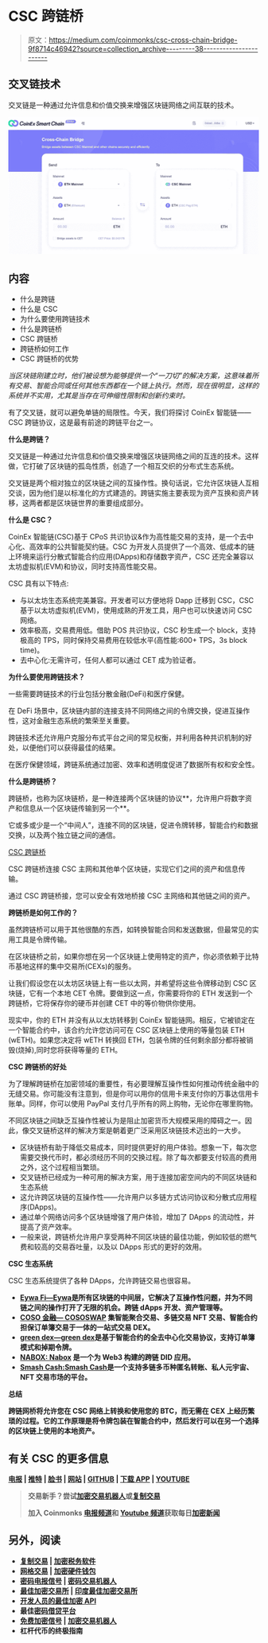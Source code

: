 # CSC 跨链桥

> 原文：<https://medium.com/coinmonks/csc-cross-chain-bridge-9f8714c46942?source=collection_archive---------38----------------------->

## 交叉链技术

交叉链是一种通过允许信息和价值交换来增强区块链网络之间互联的技术。

![](img/20d2dc9b605680d4af51a05857f68eb2.png)

## 内容

*   什么是跨链
*   什么是 CSC
*   为什么要使用跨链技术
*   什么是跨链桥
*   CSC 跨链桥
*   跨链桥如何工作
*   CSC 跨链桥的优势

*当区块链刚建立时，他们被设想为能够提供一个“一刀切”的解决方案，这意味着所有交易、智能合同或任何其他东西都在一个链上执行。然而，现在很明显，这样的系统并不实用，尤其是当存在可伸缩性限制和创新约束时。*

有了交叉链，就可以避免单链的局限性。今天，我们将探讨 CoinEx 智能链——CSC 跨链协议，这是最有前途的跨链平台之一。

**什么是跨链？**

交叉链是一种通过允许信息和价值交换来增强区块链网络之间的互连的技术。这样做，它打破了区块链的孤岛性质，创造了一个相互交织的分布式生态系统。

交叉链是两个相对独立的区块链之间的互操作性。换句话说，它允许区块链人互相交谈，因为他们是以标准化的方式建造的。跨链实施主要表现为资产互换和资产转移，这两者都是区块链世界的重要组成部分。

**什么是 CSC？**

CoinEx 智能链(CSC)基于 CPoS 共识协议&作为高性能交易的支持，是一个去中心化、高效率的公共智能契约链。CSC 为开发人员提供了一个高效、低成本的链上环境来运行分散式智能合约应用(DApps)和存储数字资产，CSC 还完全兼容以太坊虚拟机(EVM)和协议，同时支持高性能交易。

CSC 具有以下特点:

*   与以太坊生态系统完美兼容。开发者可以方便地将 Dapp 迁移到 CSC，CSC 基于以太坊虚拟机(EVM)，使用成熟的开发工具，用户也可以快速访问 CSC 网络。
*   效率极高，交易费用低。借助 POS 共识协议，CSC 秒生成一个 block，支持极高的 TPS，同时保持交易费用在较低水平(高性能:600+ TPS，3s block time)。
*   去中心化:无需许可，任何人都可以通过 CET 成为验证者。

**为什么要使用跨链技术？**

一些需要跨链技术的行业包括分散金融(DeFi)和医疗保健。

在 DeFi 场景中，区块链内部的连接支持不同网络之间的令牌交换，促进互操作性，这对金融生态系统的繁荣至关重要。

跨链技术还允许用户克服分布式平台之间的常见权衡，并利用各种共识机制的好处，以便他们可以获得最佳的结果。

在医疗保健领域，跨链系统通过加密、效率和透明度促进了数据所有权和安全性。

**什么是跨链桥？**

跨链桥，也称为区块链桥，是一种连接两个区块链的协议**，允许用户将数字资产和信息从一个区块链传输到另一个**。

它或多或少是一个“中间人”，连接不同的区块链，促进令牌转移，智能合约和数据交换，以及两个独立链之间的通信。

[CSC 跨链桥 ](https://bridge.coinex.net/)

CSC 跨链桥连接 CSC 主网和其他单个区块链，实现它们之间的资产和信息传输。

通过 CSC 跨链桥接，您可以安全有效地桥接 CSC 主网络和其他链之间的资产。

**跨链桥是如何工作的？**

虽然跨链桥可以用于其他很酷的东西，如转换智能合同和发送数据，但最常见的实用工具是令牌传输。

在区块链桥之前，如果你想在另一个区块链上使用特定的资产，你必须依赖于比特币基地这样的集中交易所(CEXs)的服务。

让我们假设您在以太坊区块链上有一些以太网，并希望将这些令牌移动到 CSC 区块链，它有一个本地 CET 令牌。要做到这一点，你需要将你的 ETH 发送到一个跨链桥，它将保存你的硬币并创建 CET 中的等价物供你使用。

现实中，你的 ETH 并没有从以太坊转移到 CoinEx 智能链网。相反，它被锁定在一个智能合约中，该合约允许您访问可在 CSC 区块链上使用的等量包装 ETH (wETH)。如果您决定将 wETH 转换回 ETH，包装令牌的任何剩余部分都将被销毁(烧掉),同时您将获得等量的 ETH。

**CSC 跨链桥的好处**

为了理解跨链桥在加密领域的重要性，有必要理解互操作性如何推动传统金融中的无缝交易。你可能没有注意到，但是你可以用你的信用卡来支付你的万事达信用卡账单。同样，你可以使用 PayPal 支付几乎所有的网上购物，无论你在哪里购物。

不同区块链之间缺乏互操作性被认为是阻止加密货币大规模采用的障碍之一。因此，像交叉链桥这样的解决方案是朝着更广泛采用区块链技术迈出的一大步。

*   区块链桥有助于降低交易成本，同时提供更好的用户体验。想象一下，每次您需要交换代币时，都必须经历不同的交换过程。除了每次都要支付较高的费用之外，这个过程相当繁琐。
*   交叉链桥已经成为一种可用的解决方案，用于连接加密空间内的不同区块链和生态系统
*   这允许跨区块链的互操作性——允许用户以多链方式访问协议和分散式应用程序(DApps)。
*   通过单个网络访问多个区块链增强了用户体验，增加了 DApps 的流动性，并提高了资产效率。
*   一般来说，跨链桥允许用户享受两种不同区块链的最佳功能，例如较低的燃气费和较高的交易吞吐量，以及以 DApps 形式的更好的效用。

**CSC 生态系统**

CSC 生态系统提供了各种 DApps，允许跨链交易也很容易。

*   [**Eywa Fi—Eywa**](https://eywa.fi/)**是所有区块链的中间层，它解决了互操作性问题，并为不同链之间的操作打开了无限的机会。跨链 dApps 开发、资产管理等。**
*   **[**COSO 金融— COSOSWAP**](https://www.coso.finance/Newswap) 集智能聚合交易、多链交易 NFT 交易、智能合约担保订单簿交易于一体的一站式交易 DEX。**
*   **[**green dex—green dex**](https://greendex.exchange/#/)是基于智能合约的全去中心化交易协议，支持订单簿模式和掉期令牌。**
*   **[**NABOX: Nabox**](https://nabox.io/) 是一个为 Web3 构建的跨链 DID 应用。**
*   **[**Smash Cash:Smash Cash**](https://smashcash.io/#home)是一个支持多链多币种匿名转账、私人元宇宙、NFT 交易市场的平台。**

****总结****

**跨链网桥将允许您在 CSC 网络上转换和使用您的 BTC，而无需在 CEX 上经历繁琐的过程。它的工作原理是将令牌包装在智能合约中，然后发行可以在另一个选择的区块链上使用的本地资产。**

## **有关 CSC 的更多信息**

**[电报](https://t.me/CoinEx_Announcement) | [推特](https://twitter.com/coinexcom) | [脸书](https://www.facebook.com/TheCoinEx) | [网站](https://www.coinex.org/) | [GITHUB](https://github.com/coinexcom/coinex_exchange_api/wiki) | [下载 APP](https://www.coinex.com/#toapp) | [YOUTUBE](https://www.youtube.com/channel/UCMAuqO8ZqfBwgL51-fY5n4g/)**

> **交易新手？尝试[加密交易机器人](/coinmonks/crypto-trading-bot-c2ffce8acb2a)或[复制交易](/coinmonks/top-10-crypto-copy-trading-platforms-for-beginners-d0c37c7d698c)**
> 
> **加入 Coinmonks [电报频道](https://t.me/coincodecap)和 [Youtube 频道](https://www.youtube.com/c/coinmonks/videos)获取每日[加密新闻](http://coincodecap.com/)**

## **另外，阅读**

*   **[复制交易](/coinmonks/top-10-crypto-copy-trading-platforms-for-beginners-d0c37c7d698c) | [加密税务软件](/coinmonks/crypto-tax-software-ed4b4810e338)**
*   **[网格交易](https://coincodecap.com/grid-trading) | [加密硬件钱包](/coinmonks/the-best-cryptocurrency-hardware-wallets-of-2020-e28b1c124069)**
*   **[密码电报信号](/coinmonks/top-3-telegram-channels-for-crypto-traders-in-2021-8385f4411ff4) | [密码交易机器人](/coinmonks/crypto-trading-bot-c2ffce8acb2a)**
*   **[最佳加密交易所](/coinmonks/crypto-exchange-dd2f9d6f3769) | [印度最佳加密交易所](/coinmonks/bitcoin-exchange-in-india-7f1fe79715c9)**
*   **[开发人员的最佳加密 API](/coinmonks/best-crypto-apis-for-developers-5efe3a597a9f)**
*   **最佳[密码借贷平台](/coinmonks/top-5-crypto-lending-platforms-in-2020-that-you-need-to-know-a1b675cec3fa)**
*   **[免费加密信号](/coinmonks/free-crypto-signals-48b25e61a8da) | [加密交易机器人](/coinmonks/crypto-trading-bot-c2ffce8acb2a)**
*   **杠杆代币的终极指南**